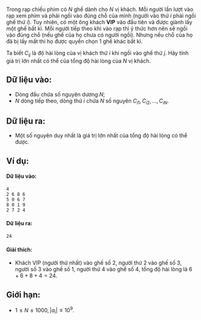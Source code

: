 Trong rạp chiếu phim có $N$ ghế dành cho $N$ vị khách. Mỗi người lần lượt vào rạp xem phim và phải ngồi vào đúng chỗ của mình (người vào thứ $i$ phải ngồi ghế thứ $i$). Tuy nhiên, có một ông khách **VIP** vào đầu tiên và được giành lấy một ghế bất kì. Mỗi người tiếp theo khi vào rạp thì ý thức hơn nên sẽ ngồi vào đúng chỗ (nếu ghế của họ chưa có người ngồi). Nhưng nếu chỗ của họ đã bị lấy mất thì họ được quyền chọn $1$ ghế khác bất kì.

Ta biết $C_{ij}$ là độ hài lòng của vị khách thứ $i$ khi ngồi vào ghế thứ $j$. Hãy tính giá trị lớn nhất có thể của tổng độ hài lòng của $N$ vị khách.

## Dữ liệu vào:
- Dòng đầu chứa số nguyên dương $N$;
- $N$ dòng tiếp theo, dòng thứ $i$ chứa $N$ số nguyên $C_{i1}, C_{i2}, …, C_{iN}$.

## Dữ liệu ra:
- Một số nguyên duy nhất là giá trị lớn nhất của tổng độ hài lòng có thể được.

## Ví dụ:
#### Dữ liệu vào:
```
4
2 6 8 6 
5 0 6 7 
8 0 1 9 
2 7 2 4
```

#### Dữ liệu ra:
```
24
```

#### Giải thích:
- Khách VIP (người thứ nhất) vào ghế số $2$, người thứ $2$ vào ghế số $3$, người số $3$ vào ghế số $1$, người thứ $4$ vào ghế số $4$, tổng độ hài lòng là $6 + 6 + 8 + 4 = 24$.

## Giới hạn:
- $1 ≤ N ≤ 1000, | a_i | ≤ 10^9$.